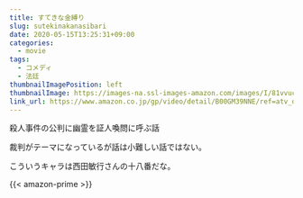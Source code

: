 ```yaml
---
title: すてきな金縛り
slug: sutekinakanasibari
date: 2020-05-15T13:25:31+09:00
categories:
  - movie
tags:
  - コメディ
  - 法廷 
thumbnailImagePosition: left
thumbnailImage: https://images-na.ssl-images-amazon.com/images/I/81vvucUzbCL._SX300_.jpg
link_url: https://www.amazon.co.jp/gp/video/detail/B00GM39NNE/ref=atv_dp_b00_det_c_Z0r2A3_1_5
---
```

殺人事件の公判に幽霊を証人喚問に呼ぶ話
<!--more-->
裁判がテーマになっているが話は小難しい話ではない。

こういうキャラは西田敏行さんの十八番だな。

{{< amazon-prime >}}
